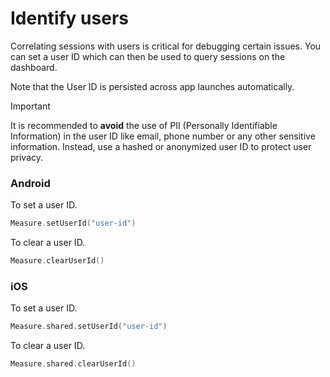 # Identify users

Correlating sessions with users is critical for debugging certain issues. You can set a user ID which can then be used
to query sessions on the dashboard. 

Note that the User ID is persisted across app launches automatically.

> [!IMPORTANT]
>
> It is recommended to **avoid** the use of PII (Personally Identifiable Information) in the
> user ID like email, phone number or any other sensitive information. Instead, use a hashed
> or anonymized user ID to protect user privacy.

### Android

To set a user ID.

```kotlin
Measure.setUserId("user-id")
```

To clear a user ID.

```kotlin
Measure.clearUserId()
```

### iOS

To set a user ID.

```swift
Measure.shared.setUserId("user-id")
```

To clear a user ID.

```swift
Measure.shared.clearUserId()
```
